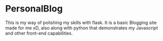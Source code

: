 # PersonalBlog
This is my way of polishing my skills with flask. It is a basic Blogging site made for me xD, also along with python that demonstrates my Javascript and other front-end capabilities.
